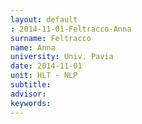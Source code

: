 ```yaml
---
layout: default 
: 2014-11-01-Feltracco-Anna
surname: Feltracco
name: Anna
university: Univ. Pavia
date: 2014-11-01
unit: HLT - NLP
subtitle: 
advisor: 
keywords: 
---
```

